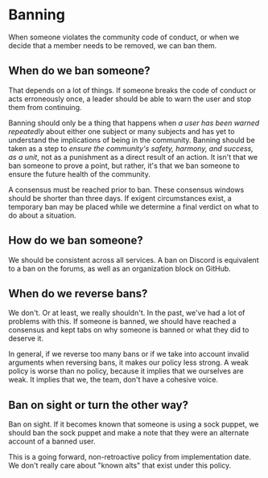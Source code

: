 # Banning

When someone violates the community code of conduct, or when we decide that a member needs to be removed, we can ban them.

## When do we ban someone?

That depends on a lot of things. If someone breaks the code of conduct or acts erroneously once, a leader should be able to warn the user and stop them from continuing.

Banning should only be a thing that happens when _a user has been warned repeatedly_ about either one subject or many subjects and has yet to understand the implications of being in the community. Banning should be taken as a step to _ensure the community's safety, harmony, and success, as a unit_, not as a punishment as a direct result of an action. It isn't that we ban someone to prove a point, but rather, it's that we ban someone to ensure the future health of the community.

A consensus must be reached prior to ban. These consensus windows should be shorter than three days. If exigent circumstances exist, a temporary ban may be placed while we determine a final verdict on what to do about a situation.

## How do we ban someone?

We should be consistent across all services. A ban on Discord is equivalent to a ban on the forums, as well as an organization block on GitHub.

## When do we reverse bans?

We don't. Or at least, we really shouldn't. In the past, we've had a lot of problems with this. If someone is banned, we should have reached a consensus and kept tabs on why someone is banned or what they did to deserve it.

In general, if we reverse too many bans or if we take into account invalid arguments when reversing bans, it makes our policy less strong. A weak policy is worse than no policy, because it implies that we ourselves are weak. It implies that we, the team, don't have a cohesive voice.

## Ban on sight or turn the other way?

Ban on sight. If it becomes known that someone is using a sock puppet, we should ban the sock puppet and make a note that they were an alternate account of a banned user.

This is a going forward, non-retroactive policy from implementation date. We don't really care about "known alts" that exist under this policy.